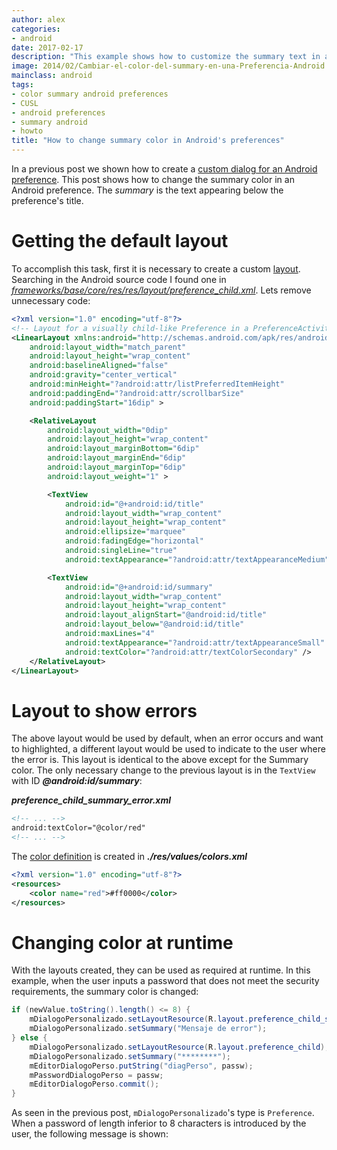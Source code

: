 ```yaml
---
author: alex
categories:
- android
date: 2017-02-17
description: "This example shows how to customize the summary text in an Android preference Activity"
image: 2014/02/Cambiar-el-color-del-summary-en-una-Preferencia-Android.png
mainclass: android
tags:
- color summary android preferences
- CUSL
- android preferences
- summary android
- howto
title: "How to change summary color in Android's preferences"
---
```


In a previous post we shown how to create a [custom dialog for an Android preference][1]. This post shows how to change the summary color in an Android preference. The _summary_ is the text appearing below the preference's title.

<!--more--><!--ad-->

# Getting the default layout

To accomplish this task, first it is necessary to create a custom [layout][2]. Searching in the Android source code I found one in *<a href="https://android.googlesource.com/platform/frameworks/base/+/master/core/res/res/layout/preference_child.xml" target="_blank">frameworks/base/core/res/res/layout/preference_child.xml</a>*. Lets remove unnecessary code:

```xml
<?xml version="1.0" encoding="utf-8"?>
<!-- Layout for a visually child-like Preference in a PreferenceActivity. -->
<LinearLayout xmlns:android="http://schemas.android.com/apk/res/android"
    android:layout_width="match_parent"
    android:layout_height="wrap_content"
    android:baselineAligned="false"
    android:gravity="center_vertical"
    android:minHeight="?android:attr/listPreferredItemHeight"
    android:paddingEnd="?android:attr/scrollbarSize"
    android:paddingStart="16dip" >

    <RelativeLayout
        android:layout_width="0dip"
        android:layout_height="wrap_content"
        android:layout_marginBottom="6dip"
        android:layout_marginEnd="6dip"
        android:layout_marginTop="6dip"
        android:layout_weight="1" >

        <TextView
            android:id="@+android:id/title"
            android:layout_width="wrap_content"
            android:layout_height="wrap_content"
            android:ellipsize="marquee"
            android:fadingEdge="horizontal"
            android:singleLine="true"
            android:textAppearance="?android:attr/textAppearanceMedium" />

        <TextView
            android:id="@+android:id/summary"
            android:layout_width="wrap_content"
            android:layout_height="wrap_content"
            android:layout_alignStart="@android:id/title"
            android:layout_below="@android:id/title"
            android:maxLines="4"
            android:textAppearance="?android:attr/textAppearanceSmall"
            android:textColor="?android:attr/textColorSecondary" />
    </RelativeLayout>
</LinearLayout>
```

# Layout to show errors

The above layout would be used by default, when an error occurs and want to highlighted, a different layout would be used to indicate to the user where the error is. This layout is identical to the above except for the Summary color. The only necessary change to the previous layout is in the `TextView` with ID ***@android:id/summary***:

***preference\_child\_summary_error.xml***

```xml
<!-- ... -->
android:textColor="@color/red"
<!-- ... -->
```

The [color definition][3] is created in ***./res/values/colors.xml***

```xml
<?xml version="1.0" encoding="utf-8"?>
<resources>
    <color name="red">#ff0000</color>
</resources>
```

# Changing color at runtime

With the layouts created, they can be used as required at runtime. In this example, when the user inputs a password that does not meet the security requirements, the summary color is changed:

```java
if (newValue.toString().length() <= 8) {
    mDialogoPersonalizado.setLayoutResource(R.layout.preference_child_summary_error);
    mDialogoPersonalizado.setSummary("Mensaje de error");
} else {
    mDialogoPersonalizado.setLayoutResource(R.layout.preference_child);
    mDialogoPersonalizado.setSummary("********");
    mEditorDialogoPerso.putString("diagPerso", passw);
    mPasswordDialogoPerso = passw;
    mEditorDialogoPerso.commit();
}
```

As seen in the previous post, `mDialogoPersonalizado`'s type is `Preference`. When a password of length inferior to 8 characters is introduced by the user, the following message is shown:

<figure>
    <a href="/img/2014/02/Cambiar-el-color-del-summary-en-una-Preferencia-Android.png"><amp-img <amp-img sizes="(min-width: 419px) 419px, 100vw" on="tap:lightbox1" role="button" tabindex="0" layout="responsive" src="/img/2014/02/Cambiar-el-color-del-summary-en-una-Preferencia-Android.png" title="{{ page.title }}" alt="{{ page.title }}" width="419px" height="97px" /></a>
</figure>

 [1]: https://elbauldelprogramador.com/como-crear-un-dialogo-personalizado-en-las-preferencias-android/ "Cómo crear un diálogo personalizado en las preferencias Android"
 [2]: https://elbauldelprogramador.com/programacion-android-interfaz-grafica_23/ "Programación Android: Interfaz gráfica – Layouts"
 [3]: https://elbauldelprogramador.com/programacion-android-interfaz-grafica_18/ "Programación Android: Interfaz gráfica – Estilos y Temas"
